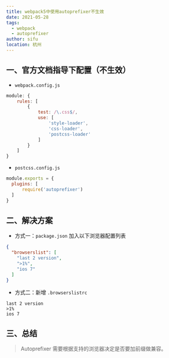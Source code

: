 ```yaml
---
title: webpack5中使用autoprefixer不生效
date: 2021-05-28
tags:
  - webpack
  - autoprefixer
author: sifu
location: 杭州
---
```


## 一、官方文档指导下配置（不生效）

- `webpack.config.js`

```js
module: {
    rules: [
        {
            test: /\.css$/,
            use: [
                'style-loader',
                'css-loader',
                'postcss-loader'
            ]
        }
    ]
}
```

- `postcss.config.js`

```js
module.exports = {
  plugins: [
      require('autoprefixer')
  ]
}
```

## 二、解决方案

- 方式一：`package.json` 加入以下浏览器配置列表

```json
{
  "browserslist": [
    "last 2 version",
    ">1%",
    "ios 7"
  ]
}
```

- 方式二：新增 `.browserslistrc`

```text
last 2 version
>1%
ios 7
```

## 三、总结

> Autoprefixer 需要根据支持的浏览器决定是否要加前缀做兼容。

<Vssue :title="$title" />
